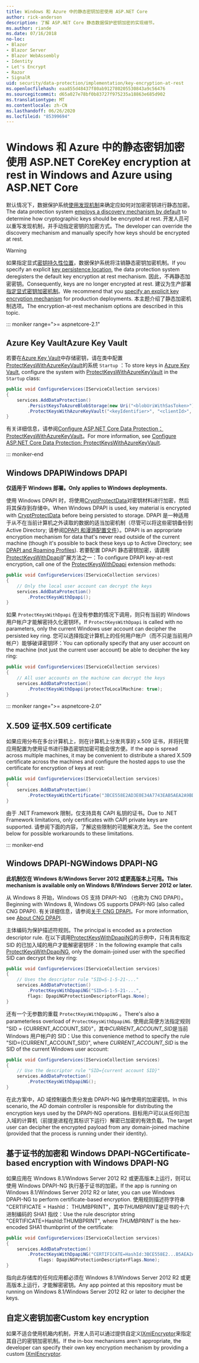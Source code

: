 ```yaml
---
title: Windows 和 Azure 中的静态密钥加密使用 ASP.NET Core
author: rick-anderson
description: 了解 ASP.NET Core 静态数据保护密钥加密的实现细节。
ms.author: riande
ms.date: 07/16/2018
no-loc:
- Blazor
- Blazor Server
- Blazor WebAssembly
- Identity
- Let's Encrypt
- Razor
- SignalR
uid: security/data-protection/implementation/key-encryption-at-rest
ms.openlocfilehash: eaa855d48437f80ab912780205530843a9c56476
ms.sourcegitcommit: d65a027e78bf0b83727f975235a18863e685d902
ms.translationtype: MT
ms.contentlocale: zh-CN
ms.lasthandoff: 06/26/2020
ms.locfileid: "85399694"
---
```

# <a name="key-encryption-at-rest-in-windows-and-azure-using-aspnet-core"></a><span data-ttu-id="46b04-103">Windows 和 Azure 中的静态密钥加密使用 ASP.NET Core</span><span class="sxs-lookup"><span data-stu-id="46b04-103">Key encryption at rest in Windows and Azure using ASP.NET Core</span></span>

<span data-ttu-id="46b04-104">默认情况下，数据保护系统[使用发现机制](xref:security/data-protection/configuration/default-settings)来确定应如何对加密密钥进行静态加密。</span><span class="sxs-lookup"><span data-stu-id="46b04-104">The data protection system [employs a discovery mechanism by default](xref:security/data-protection/configuration/default-settings) to determine how cryptographic keys should be encrypted at rest.</span></span> <span data-ttu-id="46b04-105">开发人员可以重写发现机制，并手动指定密钥的加密方式。</span><span class="sxs-lookup"><span data-stu-id="46b04-105">The developer can override the discovery mechanism and manually specify how keys should be encrypted at rest.</span></span>

> [!WARNING]
> <span data-ttu-id="46b04-106">如果指定显式[密钥持久性位置](xref:security/data-protection/implementation/key-storage-providers)，数据保护系统将注销静态密钥加密机制。</span><span class="sxs-lookup"><span data-stu-id="46b04-106">If you specify an explicit [key persistence location](xref:security/data-protection/implementation/key-storage-providers), the data protection system deregisters the default key encryption at rest mechanism.</span></span> <span data-ttu-id="46b04-107">因此，不再静态加密密钥。</span><span class="sxs-lookup"><span data-stu-id="46b04-107">Consequently, keys are no longer encrypted at rest.</span></span> <span data-ttu-id="46b04-108">建议为生产部署[指定显式密钥加密机制](xref:security/data-protection/implementation/key-encryption-at-rest)。</span><span class="sxs-lookup"><span data-stu-id="46b04-108">We recommend that you [specify an explicit key encryption mechanism](xref:security/data-protection/implementation/key-encryption-at-rest) for production deployments.</span></span> <span data-ttu-id="46b04-109">本主题介绍了静态加密机制选项。</span><span class="sxs-lookup"><span data-stu-id="46b04-109">The encryption-at-rest mechanism options are described in this topic.</span></span>

::: moniker range=">= aspnetcore-2.1"

## <a name="azure-key-vault"></a><span data-ttu-id="46b04-110">Azure Key Vault</span><span class="sxs-lookup"><span data-stu-id="46b04-110">Azure Key Vault</span></span>

<span data-ttu-id="46b04-111">若要在[Azure Key Vault](https://azure.microsoft.com/services/key-vault/)中存储密钥，请在类中配置[ProtectKeysWithAzureKeyVault](/dotnet/api/microsoft.aspnetcore.dataprotection.azuredataprotectionbuilderextensions.protectkeyswithazurekeyvault)的系统 `Startup` ：</span><span class="sxs-lookup"><span data-stu-id="46b04-111">To store keys in [Azure Key Vault](https://azure.microsoft.com/services/key-vault/), configure the system with [ProtectKeysWithAzureKeyVault](/dotnet/api/microsoft.aspnetcore.dataprotection.azuredataprotectionbuilderextensions.protectkeyswithazurekeyvault) in the `Startup` class:</span></span>

```csharp
public void ConfigureServices(IServiceCollection services)
{
    services.AddDataProtection()
        .PersistKeysToAzureBlobStorage(new Uri("<blobUriWithSasToken>"))
        .ProtectKeysWithAzureKeyVault("<keyIdentifier>", "<clientId>", "<clientSecret>");
}
```

<span data-ttu-id="46b04-112">有关详细信息，请参阅[Configure ASP.NET Core Data Protection： ProtectKeysWithAzureKeyVault](xref:security/data-protection/configuration/overview#protectkeyswithazurekeyvault)。</span><span class="sxs-lookup"><span data-stu-id="46b04-112">For more information, see [Configure ASP.NET Core Data Protection: ProtectKeysWithAzureKeyVault](xref:security/data-protection/configuration/overview#protectkeyswithazurekeyvault).</span></span>

::: moniker-end

## <a name="windows-dpapi"></a><span data-ttu-id="46b04-113">Windows DPAPI</span><span class="sxs-lookup"><span data-stu-id="46b04-113">Windows DPAPI</span></span>

<span data-ttu-id="46b04-114">**仅适用于 Windows 部署。**</span><span class="sxs-lookup"><span data-stu-id="46b04-114">**Only applies to Windows deployments.**</span></span>

<span data-ttu-id="46b04-115">使用 Windows DPAPI 时，将使用[CryptProtectData](/windows/desktop/api/dpapi/nf-dpapi-cryptprotectdata)对密钥材料进行加密，然后将其保存到存储中。</span><span class="sxs-lookup"><span data-stu-id="46b04-115">When Windows DPAPI is used, key material is encrypted with [CryptProtectData](/windows/desktop/api/dpapi/nf-dpapi-cryptprotectdata) before being persisted to storage.</span></span> <span data-ttu-id="46b04-116">DPAPI 是一种适用于从不在当前计算机之外读取的数据的适当加密机制（尽管可以将这些密钥备份到 Active Directory; 请参阅[DPAPI 和漫游配置文件](https://support.microsoft.com/kb/309408/#6)）。</span><span class="sxs-lookup"><span data-stu-id="46b04-116">DPAPI is an appropriate encryption mechanism for data that's never read outside of the current machine (though it's possible to back these keys up to Active Directory; see [DPAPI and Roaming Profiles](https://support.microsoft.com/kb/309408/#6)).</span></span> <span data-ttu-id="46b04-117">若要配置 DPAPI 静态密钥加密，请调用[ProtectKeysWithDpapi](/dotnet/api/microsoft.aspnetcore.dataprotection.dataprotectionbuilderextensions.protectkeyswithdpapi)扩展方法之一：</span><span class="sxs-lookup"><span data-stu-id="46b04-117">To configure DPAPI key-at-rest encryption, call one of the [ProtectKeysWithDpapi](/dotnet/api/microsoft.aspnetcore.dataprotection.dataprotectionbuilderextensions.protectkeyswithdpapi) extension methods:</span></span>

```csharp
public void ConfigureServices(IServiceCollection services)
{
    // Only the local user account can decrypt the keys
    services.AddDataProtection()
        .ProtectKeysWithDpapi();
}
```

<span data-ttu-id="46b04-118">如果 `ProtectKeysWithDpapi` 在没有参数的情况下调用，则只有当前的 Windows 用户帐户才能解密持久化密钥环。</span><span class="sxs-lookup"><span data-stu-id="46b04-118">If `ProtectKeysWithDpapi` is called with no parameters, only the current Windows user account can decipher the persisted key ring.</span></span> <span data-ttu-id="46b04-119">您可以选择指定计算机上的任何用户帐户（而不只是当前用户帐户）能够破译密钥环：</span><span class="sxs-lookup"><span data-stu-id="46b04-119">You can optionally specify that any user account on the machine (not just the current user account) be able to decipher the key ring:</span></span>

```csharp
public void ConfigureServices(IServiceCollection services)
{
    // All user accounts on the machine can decrypt the keys
    services.AddDataProtection()
        .ProtectKeysWithDpapi(protectToLocalMachine: true);
}
```

::: moniker range=">= aspnetcore-2.0"

## <a name="x509-certificate"></a><span data-ttu-id="46b04-120">X.509 证书</span><span class="sxs-lookup"><span data-stu-id="46b04-120">X.509 certificate</span></span>

<span data-ttu-id="46b04-121">如果应用分布在多台计算机上，则在计算机上分发共享的 x.509 证书，并将托管应用配置为使用证书进行静态密钥加密可能会很方便。</span><span class="sxs-lookup"><span data-stu-id="46b04-121">If the app is spread across multiple machines, it may be convenient to distribute a shared X.509 certificate across the machines and configure the hosted apps to use the certificate for encryption of keys at rest:</span></span>

```csharp
public void ConfigureServices(IServiceCollection services)
{
    services.AddDataProtection()
        .ProtectKeysWithCertificate("3BCE558E2AD3E0E34A7743EAB5AEA2A9BD2575A0");
}
```

<span data-ttu-id="46b04-122">由于 .NET Framework 限制，仅支持具有 CAPI 私钥的证书。</span><span class="sxs-lookup"><span data-stu-id="46b04-122">Due to .NET Framework limitations, only certificates with CAPI private keys are supported.</span></span> <span data-ttu-id="46b04-123">请参阅下面的内容，了解这些限制的可能解决方法。</span><span class="sxs-lookup"><span data-stu-id="46b04-123">See the content below for possible workarounds to these limitations.</span></span>

::: moniker-end

## <a name="windows-dpapi-ng"></a><span data-ttu-id="46b04-124">Windows DPAPI-NG</span><span class="sxs-lookup"><span data-stu-id="46b04-124">Windows DPAPI-NG</span></span>

<span data-ttu-id="46b04-125">**此机制仅在 Windows 8/Windows Server 2012 或更高版本上可用。**</span><span class="sxs-lookup"><span data-stu-id="46b04-125">**This mechanism is available only on Windows 8/Windows Server 2012 or later.**</span></span>

<span data-ttu-id="46b04-126">从 Windows 8 开始，Windows OS 支持 DPAPI-NG （也称为 CNG DPAPI）。</span><span class="sxs-lookup"><span data-stu-id="46b04-126">Beginning with Windows 8, Windows OS supports DPAPI-NG (also called CNG DPAPI).</span></span> <span data-ttu-id="46b04-127">有关详细信息，请参阅[关于 CNG DPAPI](/windows/desktop/SecCNG/cng-dpapi)。</span><span class="sxs-lookup"><span data-stu-id="46b04-127">For more information, see [About CNG DPAPI](/windows/desktop/SecCNG/cng-dpapi).</span></span>

<span data-ttu-id="46b04-128">主体编码为保护描述符规则。</span><span class="sxs-lookup"><span data-stu-id="46b04-128">The principal is encoded as a protection descriptor rule.</span></span> <span data-ttu-id="46b04-129">在以下调用[ProtectKeysWithDpapiNG](/dotnet/api/microsoft.aspnetcore.dataprotection.dataprotectionbuilderextensions.protectkeyswithdpaping)的示例中，只有具有指定 SID 的已加入域的用户才能解密密钥环：</span><span class="sxs-lookup"><span data-stu-id="46b04-129">In the following example that calls [ProtectKeysWithDpapiNG](/dotnet/api/microsoft.aspnetcore.dataprotection.dataprotectionbuilderextensions.protectkeyswithdpaping), only the domain-joined user with the specified SID can decrypt the key ring:</span></span>

```csharp
public void ConfigureServices(IServiceCollection services)
{
    // Uses the descriptor rule "SID=S-1-5-21-..."
    services.AddDataProtection()
        .ProtectKeysWithDpapiNG("SID=S-1-5-21-...",
        flags: DpapiNGProtectionDescriptorFlags.None);
}
```

<span data-ttu-id="46b04-130">还有一个无参数的重载 `ProtectKeysWithDpapiNG` 。</span><span class="sxs-lookup"><span data-stu-id="46b04-130">There's also a parameterless overload of `ProtectKeysWithDpapiNG`.</span></span> <span data-ttu-id="46b04-131">使用此简便方法指定规则 "SID = {CURRENT_ACCOUNT_SID}"，其中*CURRENT_ACCOUNT_SID*是当前 Windows 用户帐户的 SID：</span><span class="sxs-lookup"><span data-stu-id="46b04-131">Use this convenience method to specify the rule "SID={CURRENT_ACCOUNT_SID}", where *CURRENT_ACCOUNT_SID* is the SID of the current Windows user account:</span></span>

```csharp
public void ConfigureServices(IServiceCollection services)
{
    // Use the descriptor rule "SID={current account SID}"
    services.AddDataProtection()
        .ProtectKeysWithDpapiNG();
}
```

<span data-ttu-id="46b04-132">在此方案中，AD 域控制器负责分发由 DPAPI-NG 操作使用的加密密钥。</span><span class="sxs-lookup"><span data-stu-id="46b04-132">In this scenario, the AD domain controller is responsible for distributing the encryption keys used by the DPAPI-NG operations.</span></span> <span data-ttu-id="46b04-133">目标用户可以从任何已加入域的计算机（前提是进程在其标识下运行）解密已加密的有效负载。</span><span class="sxs-lookup"><span data-stu-id="46b04-133">The target user can decipher the encrypted payload from any domain-joined machine (provided that the process is running under their identity).</span></span>

## <a name="certificate-based-encryption-with-windows-dpapi-ng"></a><span data-ttu-id="46b04-134">基于证书的加密和 Windows DPAPI-NG</span><span class="sxs-lookup"><span data-stu-id="46b04-134">Certificate-based encryption with Windows DPAPI-NG</span></span>

<span data-ttu-id="46b04-135">如果应用在 Windows 8.1/Windows Server 2012 R2 或更高版本上运行，则可以使用 Windows DPAPI-NG 执行基于证书的加密。</span><span class="sxs-lookup"><span data-stu-id="46b04-135">If the app is running on Windows 8.1/Windows Server 2012 R2 or later, you can use Windows DPAPI-NG to perform certificate-based encryption.</span></span> <span data-ttu-id="46b04-136">使用规则描述符字符串 "CERTIFICATE = HashId： THUMBPRINT"，其中*THUMBPRINT*是证书的十六进制编码的 SHA1 指纹：</span><span class="sxs-lookup"><span data-stu-id="46b04-136">Use the rule descriptor string "CERTIFICATE=HashId:THUMBPRINT", where *THUMBPRINT* is the hex-encoded SHA1 thumbprint of the certificate:</span></span>

```csharp
public void ConfigureServices(IServiceCollection services)
{
    services.AddDataProtection()
        .ProtectKeysWithDpapiNG("CERTIFICATE=HashId:3BCE558E2...B5AEA2A9BD2575A0",
            flags: DpapiNGProtectionDescriptorFlags.None);
}
```

<span data-ttu-id="46b04-137">指向此存储库的任何应用都必须在 Windows 8.1/Windows Server 2012 R2 或更高版本上运行，才能解密密钥。</span><span class="sxs-lookup"><span data-stu-id="46b04-137">Any app pointed at this repository must be running on Windows 8.1/Windows Server 2012 R2 or later to decipher the keys.</span></span>

## <a name="custom-key-encryption"></a><span data-ttu-id="46b04-138">自定义密钥加密</span><span class="sxs-lookup"><span data-stu-id="46b04-138">Custom key encryption</span></span>

<span data-ttu-id="46b04-139">如果不适合使用机箱内机制，开发人员可以通过提供自定义[IXmlEncryptor](/dotnet/api/microsoft.aspnetcore.dataprotection.xmlencryption.ixmlencryptor)来指定其自己的密钥加密机制。</span><span class="sxs-lookup"><span data-stu-id="46b04-139">If the in-box mechanisms aren't appropriate, the developer can specify their own key encryption mechanism by providing a custom [IXmlEncryptor](/dotnet/api/microsoft.aspnetcore.dataprotection.xmlencryption.ixmlencryptor).</span></span>
